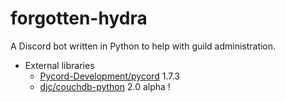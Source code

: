 # forgotten-hydra
 A Discord bot written in Python to help with guild administration.

- External libraries
    - [Pycord-Development/pycord](https://github.com/Pycord-Development/pycord) 1.7.3
    - [djc/couchdb-python](https://github.com/djc/couchdb-python/) 2.0 alpha !
